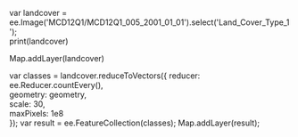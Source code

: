 var landcover = ee.Image('MCD12Q1/MCD12Q1_005_2001_01_01').select('Land_Cover_Type_1');   
print(landcover)

  

Map.addLayer(landcover) 



var classes = landcover.reduceToVectors({ 
  reducer: ee.Reducer.countEvery(),   
  geometry: geometry,   
  scale: 30,  
  maxPixels: 1e8    
}); 
var result = ee.FeatureCollection(classes); 
Map.addLayer(result);
